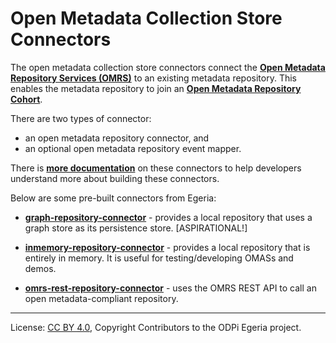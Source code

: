 <!-- SPDX-License-Identifier: CC-BY-4.0 -->
<!-- Copyright Contributors to the ODPi Egeria project. -->
  
# Open Metadata Collection Store Connectors

The open metadata collection store connectors connect the
**[Open Metadata Repository Services (OMRS)](../../../../repository-services)** to
an existing metadata repository.
This enables the metadata repository to join
an **[Open Metadata Repository Cohort](../../../../repository-services/docs/open-metadata-repository-cohort.md)**.

There are two types of connector:
* an open metadata repository connector, and
* an optional open metadata repository event mapper.

There is **[more documentation](docs/README.md)** on these connectors to
help developers understand more about building these connectors.

Below are some pre-built connectors from Egeria:

* **[graph-repository-connector](graph-repository-connector)** -
provides a local repository that uses a graph store as its persistence store. [ASPIRATIONAL!]

* **[inmemory-repository-connector](inmemory-repository-connector)** -
provides a local repository that is entirely in memory.  It is useful for
testing/developing OMASs and demos.

* **[omrs-rest-repository-connector](omrs-rest-repository-connector)** -
uses the OMRS REST API to call an open metadata-compliant repository.

----
License: [CC BY 4.0](https://creativecommons.org/licenses/by/4.0/),
Copyright Contributors to the ODPi Egeria project.
